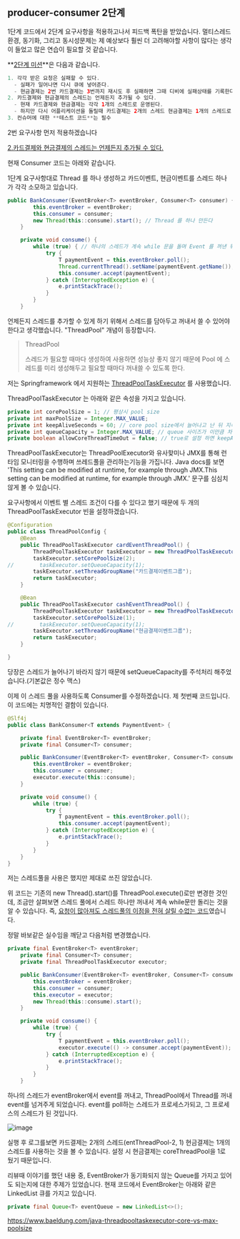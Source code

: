 ## producer-consumer 2단계



1단계 코드에서 2단계 요구사항을 적용하고나서 피드백 폭탄을 받았습니다. 멀티스레드 환경, 동기화, 그리고 동시성문제는 제 예상보다 훨씬 더 고려해야할 사항이 많다는 생각이 들었고 많은 연습이 필요할 것 같습니다.





**<u>2단계 미션</u>**은 다음과 같습니다.

```java
1. 각각 받은 요청은 실패할 수 있다.      
  - 실패가 일어나면 다시 큐에 넣어준다.      
  - 현금결제는 2번 카드결제는 3번까지 재시도 후 실패하면 그때 디비에 실패상태를 기록한다.      
2. 카드결제와 현금결제의 스레드는 언제든지 추가될 수 있다.      
  - 현재 카드결제와 현금결제는 각각 1개의 스레드로 운영된다.      
  - 하지만 다시 어플리케이션을 돌릴때 카드결제는 2개의 스레드 현금결제는 1개의 스레드로 운영될 수 있는 환경이어야한다.
3. 컨슈머에 대한 **테스트 코드**는 필수
```





2번 요구사항 먼저 적용하겠습니다



<u>2.카드결제와 현금결제의 스레드는 언제든지 추가될 수 있다.</u>

현재 Consumer 코드는 아래와 같습니다. 

1단계 요구사항대로 Thread 를 하나 생성하고 카드이벤트, 현금이벤트를 스레드 하나가 각각 소모하고 있습니다. 



```java
public BankConsumer(EventBroker<T> eventBroker, Consumer<T> consumer) {
        this.eventBroker = eventBroker;
        this.consumer = consumer;
        new Thread(this::consume).start(); // Thread 를 하나 만든다
    }

    private void consume() {
        while (true) { // 하나의 스레드가 계속 while 문을 돌며 Event 를 꺼낸 뒤 소모한다. 
            try {
                T paymentEvent = this.eventBroker.poll();
                Thread.currentThread().setName(paymentEvent.getName());
                this.consumer.accept(paymentEvent);
            } catch (InterruptedException e) {
                e.printStackTrace();
            }
        }
    }
```





언제든지 스레드를 추가할 수 있게 하기 위해서 스레드를 담아두고 꺼내서 쓸 수 있어야 한다고 생각했습니다. "ThreadPool" 개념이 등장합니다.

> ThreadPool 
>
> 스레드가 필요할 때마다 생성하여 사용하면 성능상 좋지 않기 때문에 Pool 에 스레드를 미리 생성해두고 필요할 때마다 꺼내쓸 수 있도록 한다.





저는 Springframework 에서 지원하는 [ThreadPoolTaskExecutor](https://docs.spring.io/spring/docs/4.1.x/javadoc-api/org/springframework/scheduling/concurrent/ThreadPoolTaskExecutor.html) 를 사용했습니다. 

ThreadPoolTaskExecutor 는 아래와 같은 속성을 가지고 있습니다.

```java
private int corePoolSize = 1; // 평상시 pool size
private int maxPoolSize = Integer.MAX_VALUE; 
private int keepAliveSeconds = 60; // core pool size에서 늘어나고 난 뒤 지속되는 시간
private int queueCapacity = Integer.MAX_VALUE; // queue 사이즈가 이만큼 차면 최대 max pool size까지 늘어난다
private boolean allowCoreThreadTimeOut = false; // true로 설정 하면 keepAliveSeconds에 의해 CoreThread도 제거된다.
```

ThreadPoolTaskExecutor는 ThreadPoolExecutor와 유사핮미나 JMX를 통해 런타임 모니터링을 수행하며 쓰레드풀을 관리하는기능을 가집니다.
Java docs를 보면 'This setting can be modified at runtime, for example through JMX.This setting can be modified at runtime, for example through JMX.' 문구를 심심치않게 볼 수 있습니다.




요구사항에서 이벤트 별 스레드 조건이 다를 수 있다고 했기 때문에 두 개의 ThreadPoolTaskExecutor 빈을 설정하겠습니다.

```java
@Configuration
public class ThreadPoolConfig {
    @Bean
    public ThreadPoolTaskExecutor cardEventThreadPool() {
        ThreadPoolTaskExecutor taskExecutor = new ThreadPoolTaskExecutor();
        taskExecutor.setCorePoolSize(2);
//        taskExecutor.setQueueCapacity(1);
        taskExecutor.setThreadGroupName("카드결제이벤트그룹");
        return taskExecutor;
    }

    @Bean
    public ThreadPoolTaskExecutor cashEventThreadPool() {
        ThreadPoolTaskExecutor taskExecutor = new ThreadPoolTaskExecutor();
        taskExecutor.setCorePoolSize(1);
//        taskExecutor.setQueueCapacity(1);
        taskExecutor.setThreadGroupName("현금결제이벤트그룹");
        return taskExecutor;
    }

}
```

당장은 스레드가 늘어나기 바라지 않기 때문에 setQueueCapacity를 주석처리 해주었습니다.(기본값은 정수 맥스)



이제 이 스레드 풀을 사용하도록 Consumer를 수정하겠습니다. 
제 첫번째 코드입니다. 이 코드에는 치명적인 결함이 있습니다.


```java
@Slf4j
public class BankConsumer<T extends PaymentEvent> {

    private final EventBroker<T> eventBroker;
    private final Consumer<T> consumer;

    public BankConsumer(EventBroker<T> eventBroker, Consumer<T> consumer, ThreadPoolTaskExecutor executor) {
        this.eventBroker = eventBroker;
        this.consumer = consumer;
        executor.execute(this::consume);
    }

    private void consume() {
        while (true) {
            try {
                T paymentEvent = this.eventBroker.poll();
                this.consumer.accept(paymentEvent);
            } catch (InterruptedException e) {
                e.printStackTrace();
            }
        }
    }
}
```





저는 스레드풀을 사용은 했지만 제대로 쓰진 않았습니다.

위 코드는 기존의 new Thread().start()를 ThreadPool.execute()로만 변경한 것인데, 조금만 살펴보면 스레드 풀에서 스레드 하나만 꺼내서 계속 while문만 돌리는 것을 알 수 있습니다. 즉, <u>요청이 많아져도 스레드풀의 이점을 전혀 살릴 수없는 코드</u>였습니다.





정말 바보같은 실수임을 깨닫고 다음처럼 변경했습니다.



```java
private final EventBroker<T> eventBroker;
    private final Consumer<T> consumer;
    private final ThreadPoolTaskExecutor executor;

    public BankConsumer(EventBroker<T> eventBroker, Consumer<T> consumer, ThreadPoolTaskExecutor executor) {
        this.eventBroker = eventBroker;
        this.consumer = consumer;
        this.executor = executor;
        new Thread(this::consume).start();
    }

    private void consume() {
        while (true) {
            try {
                T paymentEvent = this.eventBroker.poll();
                executor.execute(() -> consumer.accept(paymentEvent));
            } catch (InterruptedException e) {
                e.printStackTrace();
            }
        }
    }
```



하나의 스레드가 eventBroker에서 event를 꺼내고, ThreadPool에서 Thread를 꺼내 event를 넘겨주게 되었습니다. event를 poll하는 스레드가 프로세스가되고, 그 프로세스의 스레드가 된 것입니다.



![image](https://user-images.githubusercontent.com/47847993/80439415-70688900-8941-11ea-96a0-b3a8b6eb853f.png)



실행 후 로그를보면 카드결제는 2개의 스레드(entThreadPool-2, 1) 현금결제는 1개의 스레드를 사용하는 것을 볼 수 있습니다. 설정 시 현금결제는 coreThreadPool을 1로 뒀기 때문입니다.



리뷰때 이야기를 했던 내용 중, EventBroker가 동기화되지 않는 Queue를 가지고 있어도 되는지에 대한 주제가 있었습니다. 현재 코드에서 EventBroker는 아래와 같은 LinkedList 큐를 가지고 있습니다.

```java
private final Queue<T> eventQueue = new LinkedList<>();
```










https://www.baeldung.com/java-threadpooltaskexecutor-core-vs-max-poolsize
